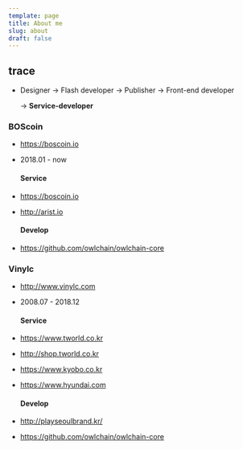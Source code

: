 ```yaml
---
template: page
title: About me
slug: about
draft: false
---
```

##

## trace
* Designer -> Flash developer -> Publisher -> Front-end developer

   -> __Service-developer__

### BOScoin
- <https://boscoin.io>
- 2018.01 - now

  #### Service
- <https://boscoin.io>
- <http://arist.io>

  #### Develop
- <https://github.com/owlchain/owlchain-core>

### Vinylc
- <http://www.vinylc.com>
- 2008.07 - 2018.12
  
  #### Service 
- <https://www.tworld.co.kr>
- <http://shop.tworld.co.kr>
- <https://www.kyobo.co.kr>
- <https://www.hyundai.com>
 
  #### Develop
- <http://playseoulbrand.kr/>
- <https://github.com/owlchain/owlchain-core>

